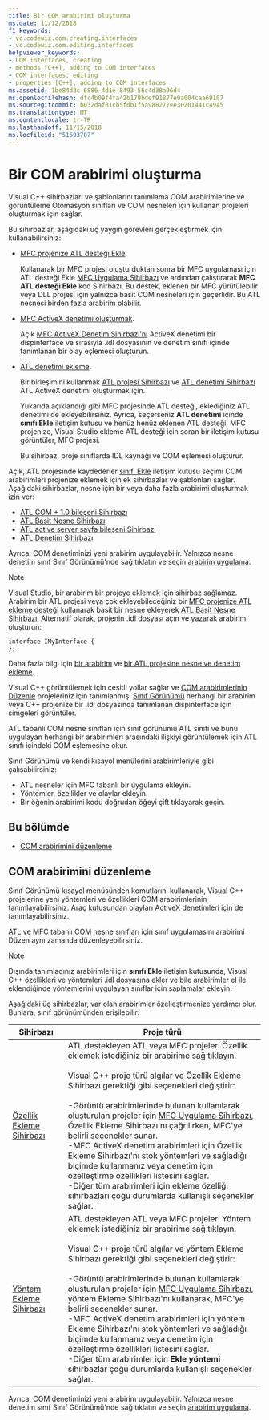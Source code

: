 ```yaml
---
title: Bir COM arabirimi oluşturma
ms.date: 11/12/2018
f1_keywords:
- vc.codewiz.com.creating.interfaces
- vc.codewiz.com.editing.interfaces
helpviewer_keywords:
- COM interfaces, creating
- methods [C++], adding to COM interfaces
- COM interfaces, editing
- properties [C++], adding to COM interfaces
ms.assetid: 1be84d3c-6886-4d1e-8493-56c4d38a96d4
ms.openlocfilehash: dfc4b09f4fa42b179bdef91877e0a004caa69187
ms.sourcegitcommit: b032daf81cb5fdb1f5a988277ee30201441c4945
ms.translationtype: MT
ms.contentlocale: tr-TR
ms.lasthandoff: 11/15/2018
ms.locfileid: "51693707"
---
```

# <a name="create-a-com-interface"></a>Bir COM arabirimi oluşturma

Visual C++ sihirbazları ve şablonlarını tanımlama COM arabirimlerine ve görüntüleme Otomasyon sınıfları ve COM nesneleri için kullanan projeleri oluşturmak için sağlar.

Bu sihirbazlar, aşağıdaki üç yaygın görevleri gerçekleştirmek için kullanabilirsiniz:

- [MFC projenize ATL desteği Ekle](../mfc/reference/adding-atl-support-to-your-mfc-project.md).

  Kullanarak bir MFC projesi oluşturduktan sonra bir MFC uygulaması için ATL desteği Ekle [MFC Uygulama Sihirbazı](../mfc/reference/mfc-application-wizard.md) ve ardından çalıştırarak **MFC ATL desteği Ekle** kod Sihirbazı. Bu destek, eklenen bir MFC yürütülebilir veya DLL projesi için yalnızca basit COM nesneleri için geçerlidir. Bu ATL nesnesi birden fazla arabirim olabilir.

- [MFC ActiveX denetimi oluşturmak](../mfc/reference/creating-an-mfc-activex-control.md).

  Açık [MFC ActiveX Denetim Sihirbazı'nı](../mfc/reference/mfc-activex-control-wizard.md) ActiveX denetimi bir dispinterface ve sırasıyla .idl dosyasının ve denetim sınıfı içinde tanımlanan bir olay eşlemesi oluşturun.

- [ATL denetimi ekleme](../atl/reference/adding-an-atl-control.md).

  Bir birleşimini kullanmak [ATL projesi Sihirbazı](../atl/reference/atl-project-wizard.md) ve [ATL denetimi Sihirbazı](../atl/reference/atl-control-wizard.md) ATL ActiveX denetimi oluşturmak için.

  Yukarıda açıklandığı gibi MFC projesinde ATL desteği, eklediğiniz ATL denetimi de ekleyebilirsiniz. Ayrıca, seçerseniz **ATL denetimi** içinde **sınıfı Ekle** iletişim kutusu ve henüz henüz eklenen ATL desteği, MFC projenize, Visual Studio ekleme ATL desteği için soran bir iletişim kutusu görüntüler, MFC projesi.

  Bu sihirbaz, proje sınıflarda IDL kaynağı ve COM eşlemesi oluşturur.

Açık, ATL projesinde kaydederler [sınıfı Ekle](../ide/add-class-dialog-box.md) iletişim kutusu seçimi COM arabirimleri projenize eklemek için ek sihirbazlar ve şablonları sağlar. Aşağıdaki sihirbazlar, nesne için bir veya daha fazla arabirimi oluşturmak izin ver:

- [ATL COM + 1.0 bileşeni Sihirbazı](../atl/reference/atl-com-plus-1-0-component-wizard.md)
- [ATL Basit Nesne Sihirbazı](../atl/reference/atl-simple-object-wizard.md)
- [ATL active server sayfa bileşeni Sihirbazı](../atl/reference/atl-active-server-page-component-wizard.md)
- [ATL Denetim Sihirbazı](../atl/reference/atl-control-wizard.md)

Ayrıca, COM denetiminizi yeni arabirim uygulayabilir. Yalnızca nesne denetim sınıf Sınıf Görünümü'nde sağ tıklatın ve seçin [arabirim uygulama](../ide/implement-interface-wizard.md).

> [!NOTE]
> Visual Studio, bir arabirim bir projeye eklemek için sihirbaz sağlamaz. Arabirim bir ATL projesi veya çok ekleyebileceğiniz bir [MFC projenize ATL ekleme desteği](../mfc/reference/adding-atl-support-to-your-mfc-project.md) kullanarak basit bir nesne ekleyerek [ATL Basit Nesne Sihirbazı](../atl/reference/atl-simple-object-wizard.md). Alternatif olarak, projenin .idl dosyası açın ve yazarak arabirimi oluşturun:

```
interface IMyInterface {
};
```

Daha fazla bilgi için [bir arabirim](../ide/implementing-an-interface-visual-cpp.md) ve [bir ATL projesine nesne ve denetim ekleme](../atl/reference/adding-objects-and-controls-to-an-atl-project.md).

Visual C++ görüntülemek için çeşitli yollar sağlar ve [COM arabirimlerinin Düzenle](#edit-a-com-interface) projeleriniz için tanımlanmış. [Sınıf Görünümü](/visualstudio/ide/viewing-the-structure-of-code) herhangi bir arabirim veya C++ projenize bir .idl dosyasında tanımlanan dispinterface için simgeleri görüntüler.

ATL tabanlı COM nesne sınıfları için sınıf görünümü ATL sınıfı ve bunu uygulayan herhangi bir arabirimleri arasındaki ilişkiyi görüntülemek için ATL sınıfı içindeki COM eşlemesine okur.

Sınıf Görünümü ve kendi kısayol menülerini arabirimleriyle gibi çalışabilirsiniz:

- ATL nesneler için MFC tabanlı bir uygulama ekleyin.
- Yöntemler, özellikler ve olaylar ekleyin.
- Bir öğenin arabirimi kodu doğrudan öğeyi çift tıklayarak geçin.

## <a name="in-this-section"></a>Bu bölümde

- [COM arabirimini düzenleme](#edit-a-com-interface)

## <a name="edit-a-com-interface"></a>COM arabirimini düzenleme

Sınıf Görünümü kısayol menüsünden komutlarını kullanarak, Visual C++ projelerine yeni yöntemleri ve özellikleri COM arabirimlerinin tanımlayabilirsiniz. Araç kutusundan olayları ActiveX denetimleri için de tanımlayabilirsiniz.

ATL ve MFC tabanlı COM nesne sınıfları için sınıf uygulamasını arabirimi Düzen aynı zamanda düzenleyebilirsiniz.

> [!NOTE]
> Dışında tanımladınız arabirimleri için **sınıfı Ekle** iletişim kutusunda, Visual C++ özellikleri ve yöntemleri .idl dosyasına ekler ve bile arabirimler el ile eklendiğinde yöntemlerini uygulayan sınıflar için saplamalar ekleyin.

Aşağıdaki üç sihirbazlar, var olan arabirimler özelleştirmenize yardımcı olur. Bunlara, sınıf görünümünden erişilebilir:

|Sihirbazı|Proje türü|
|------------|------------------|
|[Özellik Ekleme Sihirbazı](../ide/names-add-property-wizard.md)|ATL destekleyen ATL veya MFC projeleri Özellik eklemek istediğiniz bir arabirime sağ tıklayın.<br /><br />Visual C++ proje türü algılar ve Özellik Ekleme Sihirbazı gerektiği gibi seçenekleri değiştirir:<br /><br />-Görüntü arabirimlerinde bulunan kullanılarak oluşturulan projeler için [MFC Uygulama Sihirbazı](../mfc/reference/mfc-application-wizard.md), Özellik Ekleme Sihirbazı'nı çağrılırken, MFC'ye belirli seçenekler sunar.<br />-MFC ActiveX denetim arabirimleri için Özellik Ekleme Sihirbazı'nı stok yöntemleri ve sağladığı biçimde kullanmanız veya denetim için özelleştirme özellikleri listesini sağlar.<br />-Diğer tüm arabirimleri için ekleme özelliği sihirbazları çoğu durumlarda kullanışlı seçenekler sağlar.|
|[Yöntem Ekleme Sihirbazı](../ide/add-method-wizard.md)|ATL destekleyen ATL veya MFC projeleri Yöntem eklemek istediğiniz bir arabirime sağ tıklayın.<br /><br />Visual C++ proje türü algılar ve yöntem Ekleme Sihirbazı gerektiği gibi seçenekleri değiştirir:<br /><br />-Görüntü arabirimlerinde bulunan kullanılarak oluşturulan projeler için [MFC Uygulama Sihirbazı](../mfc/reference/mfc-application-wizard.md), yöntem Ekleme Sihirbazı'nı kullanarak, MFC'ye belirli seçenekler sunar.<br />-MFC ActiveX denetim arabirimleri için yöntem Ekleme Sihirbazı'nı stok yöntemleri ve sağladığı biçimde kullanmanız veya denetim için özelleştirme özellikleri listesini sağlar.<br />-Diğer tüm arabirimler için **Ekle yöntemi** sihirbazlar çoğu durumlarda kullanışlı seçenekler sağlar.|

Ayrıca, COM denetiminizi yeni arabirim uygulayabilir. Yalnızca nesne denetim sınıf Sınıf Görünümü'nde sağ tıklatın ve seçin [arabirim uygulama](../ide/implement-interface-wizard.md).
